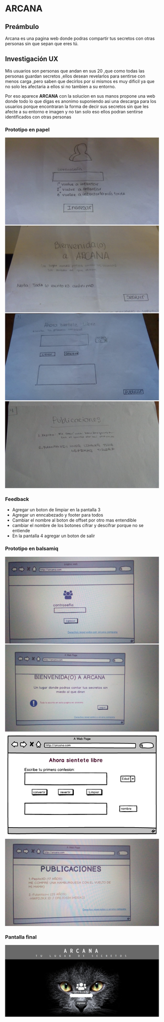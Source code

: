 # ARCANA

## Preámbulo

Arcana es una pagina web donde podras compartir tus secretos con otras personas sin que sepan que eres tú.

## Investigación UX
Mis usuarios son personas que andan en sus 20 ,que como todas las personas guardan secretos ,ellos desean revelarlos para sentirse con menos carga ,pero saben que decirlos por si mismos es muy dificil ya que no solo les afectaria a ellos si no tambien a su entorno.

Por eso aparece **ARCANA** con la solucion en sus manos propone una web donde todo lo que digas es anonimo suponiendo asi una descarga para los usuarios porque encontraran la forma de decir sus secretos sin que les afecte a su entorno e imagen  y no tan solo eso ellos podran sentirse identificados con otras personas 

### Prototipo en papel
![1era pantalla](pantalla1.jpg)
![2da pantalla](pantalla2.jpg)
![3ra pantalla](pantalla3.jpg)
![4ta pantalla](pantalla4.jpeg)

### Feedback
- Agregar un boton de limpiar en la pantalla 3
- Agregar un enncabezado y footer para todos
- Cambiar el nombre al boton de offset por otro mas entendible
- cambiar el nombre de los botones cifrar y descifrar porque no se entiende
- En la pantalla 4 agregar un boton de salir

### Prototipo en balsamiq
![1er pant-balsa](pant1.jpg)
![2da pant-balsa](pant2.jpg)
![3ra pant-balsa](pant3.png)
![4ta pant-balsa](pant4.jpg)

### Pantalla final
![pant](final.png)


